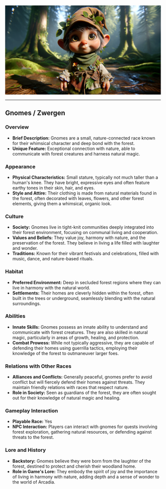 ![1702812713267](image/Gnomes/1702812713267.png)

---

## Gnomes / Zwergen

### Overview

- **Brief Description:** Gnomes are a small, nature-connected race known for their whimsical character and deep bond with the forest.
- **Unique Feature:** Exceptional connection with nature, able to communicate with forest creatures and harness natural magic.

### Appearance

- **Physical Characteristics:** Small stature, typically not much taller than a human's knee. They have bright, expressive eyes and often feature earthy tones in their skin, hair, and eyes.
- **Style and Attire:** Their clothing is made from natural materials found in the forest, often decorated with leaves, flowers, and other forest elements, giving them a whimsical, organic look.

### Culture

- **Society:** Gnomes live in tight-knit communities deeply integrated into their forest environment, focusing on communal living and cooperation.
- **Values and Beliefs:** They value joy, harmony with nature, and the preservation of the forest. They believe in living a life filled with laughter and wonder.
- **Traditions:** Known for their vibrant festivals and celebrations, filled with music, dance, and nature-based rituals.

### Habitat

- **Preferred Environment:** Deep in secluded forest regions where they can live in harmony with the natural world.
- **Settlements:** Their homes are cleverly hidden within the forest, often built in the trees or underground, seamlessly blending with the natural surroundings.

### Abilities

- **Innate Skills:** Gnomes possess an innate ability to understand and communicate with forest creatures. They are also skilled in natural magic, particularly in areas of growth, healing, and protection.
- **Combat Prowess:** While not typically aggressive, they are capable of defending their homes using guerrilla tactics, employing their knowledge of the forest to outmaneuver larger foes.

### Relations with Other Races

- **Alliances and Conflicts:** Generally peaceful, gnomes prefer to avoid conflict but will fiercely defend their homes against threats. They maintain friendly relations with races that respect nature.
- **Role in Society:** Seen as guardians of the forest, they are often sought out for their knowledge of natural magic and healing.

### Gameplay Interaction

- **Playable Race:** Yes
- **NPC Interaction:** Players can interact with gnomes for quests involving forest exploration, gathering natural resources, or defending against threats to the forest.

### Lore and History

- **Backstory:** Gnomes believe they were born from the laughter of the forest, destined to protect and cherish their woodland home.
- **Role in Game's Lore:** They embody the spirit of joy and the importance of living in harmony with nature, adding depth and a sense of wonder to the world of Arcadia.
